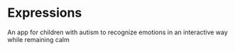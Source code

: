 # Expressions
An app for children with autism to recognize emotions in an interactive way while remaining calm
